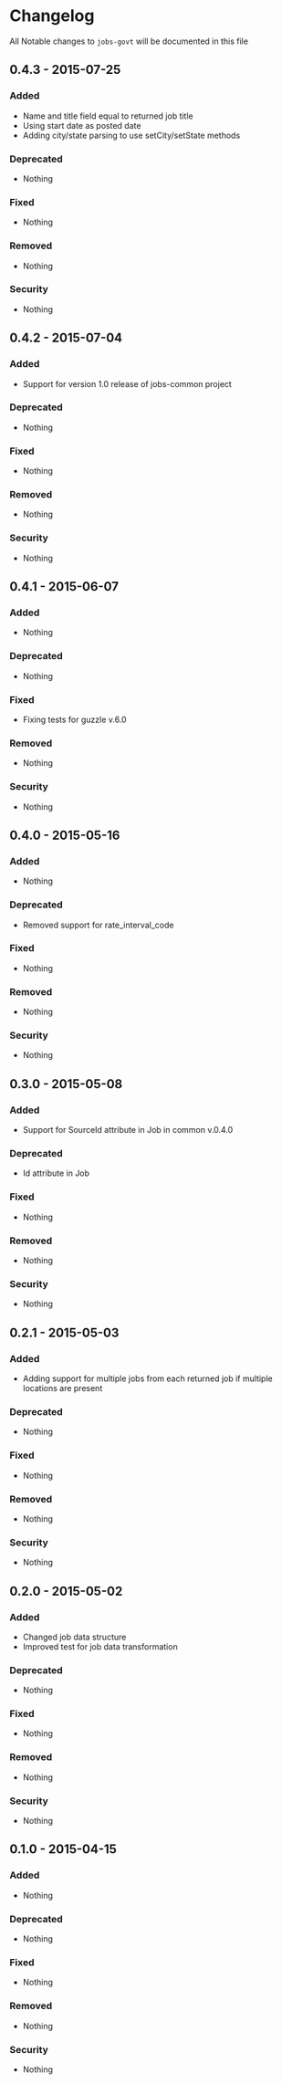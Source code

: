 # Changelog
All Notable changes to `jobs-govt` will be documented in this file

## 0.4.3 - 2015-07-25

### Added
- Name and title field equal to returned job title
- Using start date as posted date
- Adding city/state parsing to use setCity/setState methods

### Deprecated
- Nothing

### Fixed
- Nothing

### Removed
- Nothing

### Security
- Nothing

## 0.4.2 - 2015-07-04

### Added
- Support for version 1.0 release of jobs-common project

### Deprecated
- Nothing

### Fixed
- Nothing

### Removed
- Nothing

### Security
- Nothing

## 0.4.1 - 2015-06-07

### Added
- Nothing

### Deprecated
- Nothing

### Fixed
- Fixing tests for guzzle v.6.0

### Removed
- Nothing

### Security
- Nothing

## 0.4.0 - 2015-05-16

### Added
- Nothing

### Deprecated
- Removed support for rate_interval_code

### Fixed
- Nothing

### Removed
- Nothing

### Security
- Nothing

## 0.3.0 - 2015-05-08

### Added
- Support for SourceId attribute in Job in common v.0.4.0

### Deprecated
- Id attribute in Job

### Fixed
- Nothing

### Removed
- Nothing

### Security
- Nothing

## 0.2.1 - 2015-05-03

### Added
- Adding support for multiple jobs from each returned job if multiple locations are present

### Deprecated
- Nothing

### Fixed
- Nothing

### Removed
- Nothing

### Security
- Nothing

## 0.2.0 - 2015-05-02

### Added
- Changed job data structure
- Improved test for job data transformation

### Deprecated
- Nothing

### Fixed
- Nothing

### Removed
- Nothing

### Security
- Nothing

## 0.1.0 - 2015-04-15

### Added
- Nothing

### Deprecated
- Nothing

### Fixed
- Nothing

### Removed
- Nothing

### Security
- Nothing
